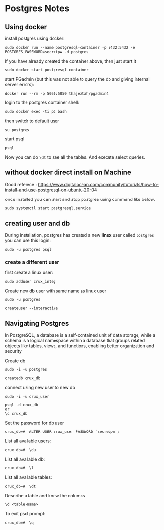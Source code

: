 # Postgres Notes

## Using docker

install postgres using docker:

```
sudo docker run --name postgresql-container -p 5432:5432 -e POSTGRES_PASSWORD=secretpw -d postgres
```

If you have already created the container above, then just start it

```
sudo docker start postgresql-container
```

start PGadmin (but this was not able to query the db and giving internal server errors):

```
docker run --rm -p 5050:5050 thajeztah/pgadmin4
```

login to the postgres container shell:
```
sudo docker exec -ti p1 bash
```

then switch to default user
```
su postgres
```

start psql
```
psql
```

Now you can do `\dt` to see all the tables. And execute select queries.

## without docker direct install on Machine

Good referece : https://www.digitalocean.com/community/tutorials/how-to-install-and-use-postgresql-on-ubuntu-20-04

once installed you can start and stop postgres using command like below:

```
sudo systemctl start postgresql.service
```



## creating user and db

During installation, postgres has created a new **linux** user called `postgres` you can use this login:

```
sudo -u postgres psql
```

### create a different user

first create a linux user: 

```
sudo adduser crux_integ
```

Create new db user with same name as linux user

```
sudo -u postgres

createuser --interactive

```

## Navigating Postgres

In PostgreSQL, a database is a self-contained unit of data storage, while a schema is a logical namespace within a database that groups related objects like tables, views, and functions, enabling better organization and security

Create db

```
sudo -i -u postgres

createdb crux_db
```

connect using new user to new db

```
sudo -i -u crux_user

psql -d crux_db
or
\c crux_db

```

Set the password for db user

```
crux_db=#  ALTER USER crux_user PASSWORD 'secretpw';
```

List all available users:

```
crux_db=#  \du
```

List all available db:

```
crux_db=#  \l
```

List all available tables:

```
crux_db=#  \dt
```

Describe a table and know the columns

```
\d <table-name>
```

To exit psql prompt:

```
crux_db=#  \q
```



